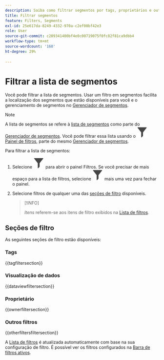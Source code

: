 ```yaml
---
description: Saiba como filtrar segmentos por tags, proprietários e outros filtros.
title: Filtrar segmentos
feature: Filters, Segments
exl-id: 25e617da-8249-4332-970a-c2ef00bf42e3
role: User
source-git-commit: c209341400bf4e0c00719075f0fc82f81ca9dbb4
workflow-type: tm+mt
source-wordcount: '168'
ht-degree: 29%

---
```


# Filtrar a lista de segmentos

Você pode filtrar a lista de segmentos. Usar um filtro em segmentos facilita a localização dos segmentos que estão disponíveis para você e o gerenciamento de segmentos no [Gerenciador de segmentos](seg-manage.md).

>[!NOTE]
>
>A lista de segmentos se refere à [lista de segmentos](seg-manage.md#filters-list) como parte do [Gerenciador de segmentos](seg-manage.md). Você pode filtrar essa lista usando o ![Filtro](/help/assets/icons/Filter.svg) [Painel de filtros](seg-manage.md#filter-panel), parte do mesmo [Gerenciador de segmentos](seg-manage.md).
>


Para filtrar a lista de segmentos:

1. Selecione ![Filtro](/help/assets/icons/Filter.svg) para abrir o painel Filtros. Se você precisar de mais espaço para a lista de filtros, selecione ![Filtro](/help/assets/icons/Filter.svg) mais uma vez para fechar o painel.
1. Selecione filtros de qualquer uma das [seções de filtro](#filter-sections) disponíveis.

   >[!INFO]
   >
   >*Itens* referem-se aos itens de filtro exibidos na [Lista de filtros](seg-manage.md#segment-list).
   > 

## Seções de filtro

As seguintes seções de filtro estão disponíveis:

### Tags

{{tagfiltersection}}

### Visualização de dados

{{dataviewfiltersection}}

### Proprietário

{{ownerfiltersection}}


### Outros filtros

{{otherfiltersfiltersection}}


A [Lista de filtros](seg-manage.md#segment-list) é atualizada automaticamente com base na sua configuração de filtro. É possível ver os filtros configurados na [Barra de filtros ativos](seg-manage.md#active-filter-bar).
